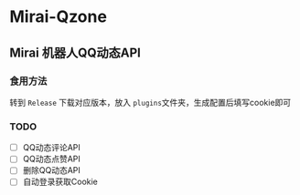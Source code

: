 # Mirai-Qzone

## Mirai 机器人QQ动态API

### 食用方法

转到 `Release` 下载对应版本，放入 `plugins`文件夹，生成配置后填写cookie即可

### TODO

- [ ] QQ动态评论API
- [ ] QQ动态点赞API
- [ ] 删除QQ动态API
- [ ] 自动登录获取Cookie
